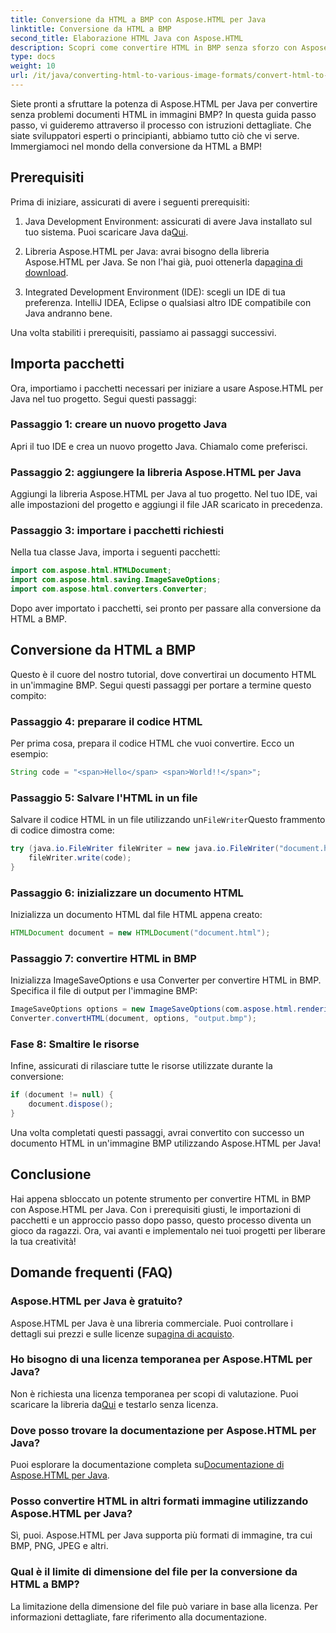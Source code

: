 ```yaml
---
title: Conversione da HTML a BMP con Aspose.HTML per Java
linktitle: Conversione da HTML a BMP
second_title: Elaborazione HTML Java con Aspose.HTML
description: Scopri come convertire HTML in BMP senza sforzo con Aspose.HTML per Java. Una guida passo passo con prerequisiti e importazioni di pacchetti. Esplora ora!
type: docs
weight: 10
url: /it/java/converting-html-to-various-image-formats/convert-html-to-bmp/
---
```


Siete pronti a sfruttare la potenza di Aspose.HTML per Java per convertire senza problemi documenti HTML in immagini BMP? In questa guida passo passo, vi guideremo attraverso il processo con istruzioni dettagliate. Che siate sviluppatori esperti o principianti, abbiamo tutto ciò che vi serve. Immergiamoci nel mondo della conversione da HTML a BMP!

## Prerequisiti

Prima di iniziare, assicurati di avere i seguenti prerequisiti:

1.  Java Development Environment: assicurati di avere Java installato sul tuo sistema. Puoi scaricare Java da[Qui](https://www.java.com/download/).

2.  Libreria Aspose.HTML per Java: avrai bisogno della libreria Aspose.HTML per Java. Se non l'hai già, puoi ottenerla da[pagina di download](https://releases.aspose.com/html/java/).

3. Integrated Development Environment (IDE): scegli un IDE di tua preferenza. IntelliJ IDEA, Eclipse o qualsiasi altro IDE compatibile con Java andranno bene.

Una volta stabiliti i prerequisiti, passiamo ai passaggi successivi.

## Importa pacchetti

Ora, importiamo i pacchetti necessari per iniziare a usare Aspose.HTML per Java nel tuo progetto. Segui questi passaggi:

### Passaggio 1: creare un nuovo progetto Java

Apri il tuo IDE e crea un nuovo progetto Java. Chiamalo come preferisci.

### Passaggio 2: aggiungere la libreria Aspose.HTML per Java

Aggiungi la libreria Aspose.HTML per Java al tuo progetto. Nel tuo IDE, vai alle impostazioni del progetto e aggiungi il file JAR scaricato in precedenza.

### Passaggio 3: importare i pacchetti richiesti

Nella tua classe Java, importa i seguenti pacchetti:

```java
import com.aspose.html.HTMLDocument;
import com.aspose.html.saving.ImageSaveOptions;
import com.aspose.html.converters.Converter;
```

Dopo aver importato i pacchetti, sei pronto per passare alla conversione da HTML a BMP.

## Conversione da HTML a BMP

Questo è il cuore del nostro tutorial, dove convertirai un documento HTML in un'immagine BMP. Segui questi passaggi per portare a termine questo compito:

### Passaggio 4: preparare il codice HTML

Per prima cosa, prepara il codice HTML che vuoi convertire. Ecco un esempio:

```java
String code = "<span>Hello</span> <span>World!!</span>";
```

### Passaggio 5: Salvare l'HTML in un file

Salvare il codice HTML in un file utilizzando un`FileWriter`Questo frammento di codice dimostra come:

```java
try (java.io.FileWriter fileWriter = new java.io.FileWriter("document.html")) {
    fileWriter.write(code);
}
```

### Passaggio 6: inizializzare un documento HTML

Inizializza un documento HTML dal file HTML appena creato:

```java
HTMLDocument document = new HTMLDocument("document.html");
```

### Passaggio 7: convertire HTML in BMP

Inizializza ImageSaveOptions e usa Converter per convertire HTML in BMP. Specifica il file di output per l'immagine BMP:

```java
ImageSaveOptions options = new ImageSaveOptions(com.aspose.html.rendering.image.ImageFormat.Bmp);
Converter.convertHTML(document, options, "output.bmp");
```

### Fase 8: Smaltire le risorse

Infine, assicurati di rilasciare tutte le risorse utilizzate durante la conversione:

```java
if (document != null) {
    document.dispose();
}
```

Una volta completati questi passaggi, avrai convertito con successo un documento HTML in un'immagine BMP utilizzando Aspose.HTML per Java!

## Conclusione

Hai appena sbloccato un potente strumento per convertire HTML in BMP con Aspose.HTML per Java. Con i prerequisiti giusti, le importazioni di pacchetti e un approccio passo dopo passo, questo processo diventa un gioco da ragazzi. Ora, vai avanti e implementalo nei tuoi progetti per liberare la tua creatività!

## Domande frequenti (FAQ)

### Aspose.HTML per Java è gratuito?
 Aspose.HTML per Java è una libreria commerciale. Puoi controllare i dettagli sui prezzi e sulle licenze su[pagina di acquisto](https://purchase.aspose.com/buy).

### Ho bisogno di una licenza temporanea per Aspose.HTML per Java?
 Non è richiesta una licenza temporanea per scopi di valutazione. Puoi scaricare la libreria da[Qui](https://releases.aspose.com/) e testarlo senza licenza.

### Dove posso trovare la documentazione per Aspose.HTML per Java?
 Puoi esplorare la documentazione completa su[Documentazione di Aspose.HTML per Java](https://reference.aspose.com/html/java/).

### Posso convertire HTML in altri formati immagine utilizzando Aspose.HTML per Java?
Sì, puoi. Aspose.HTML per Java supporta più formati di immagine, tra cui BMP, PNG, JPEG e altri.

### Qual è il limite di dimensione del file per la conversione da HTML a BMP?
La limitazione della dimensione del file può variare in base alla licenza. Per informazioni dettagliate, fare riferimento alla documentazione.